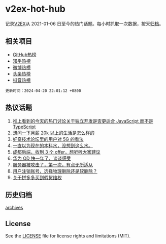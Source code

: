 # v2ex-hot-hub

 记录[V2EX](https://www.v2ex.com/)从 2021-01-06 日至今的热门话题。每小时抓取一次数据，按天[归档](archives)。
 
 ## 相关项目

- [GitHub热榜](https://github.com/it985/github-hot-hub)
- [知乎热榜](https://github.com/it985/zhihu-hot-hub)
- [微博热榜](https://github.com/it985/weibo-hot-hub)
- [头条热榜](https://github.com/it985/toutiao-hot-hub)
- [抖音热榜](https://github.com/it985/douyin-hot-hub)


 `更新时间：2024-04-20 22:01:12 +0800`

## 热议话题

1. [推上看到的今天的热门讨论关于独立开发是否更适合 JavaScript 而不是 TypeScript](https://www.v2ex.com/t/1034071)
1. [想问一下月薪 20k 以上的生活是怎么样的](https://www.v2ex.com/t/1034170)
1. [好奇技术论坛里的用户对 5G 的看法](https://www.v2ex.com/t/1034111)
1. [一直以为现在的本科水，没想到这么水。](https://www.v2ex.com/t/1034211)
1. [成都后端，收到 3 个 offer，想听听大家建议](https://www.v2ex.com/t/1034121)
1. [华为 OD 快一年了，谈谈感受](https://www.v2ex.com/t/1034086)
1. [服务器被攻击了，第一次，有点无所适从](https://www.v2ex.com/t/1034091)
1. [用户注销账号，选择物理删除还是软删除？](https://www.v2ex.com/t/1034095)
1. [关于拼多多买到假货维权](https://www.v2ex.com/t/1034147)

## 历史归档

[archives](archives)

## License

See the [LICENSE](LICENSE) file for license rights and limitations (MIT).
